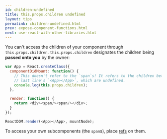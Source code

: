 ```yaml
---
id: children-undefined
title: this.props.children undefined
layout: tips
permalink: children-undefined.html
prev: expose-component-functions.html
next: use-react-with-other-libraries.html
---
```


You can't access the children of your component through `this.props.children`. `this.props.children` designates the children being **passed onto you** by the owner:

```js
var App = React.createClass({
  componentDidMount: function() {
    // This doesn't refer to the `span`s! It refers to the children between
    // last line's `<App></App>`, which are undefined.
    console.log(this.props.children);
  },

  render: function() {
    return <div><span/><span/></div>;
  }
});

ReactDOM.render(<App></App>, mountNode);
```

To access your own subcomponents (the `span`s), place [refs](https://facebook.github.io/react/docs/more-about-refs.html) on them.
